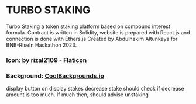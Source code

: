 # TURBO STAKING

Turbo Staking a token staking platform based on compound interest formula. 
Contract is written in Solidity, website is prepared with React.js and connection is done with Ethers.js
Created by Abdulhakim Altunkaya for BNB-RiseIn Hackathon 2023.

### Icon: <a href="https://www.flaticon.com/free-icons/shapes-and-symbols" title="shapes and symbols icons">by rizal2109 - Flaticon</a>

### Background: <a href="https://coolbackgrounds.io/" title="free backgrounds by CoolBackgrounds.io">CoolBackgrounds.io</a>



display button on display stakes
decrease stake should check if decrease amount is too much. If much then, should advise unstaking
